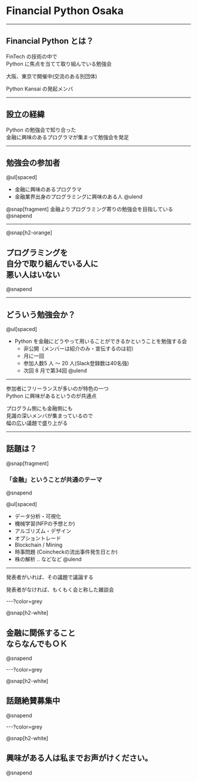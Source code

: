 # Financial Python Osaka 

---

## Financial Python とは？

FinTech の技術の中で     
Python に焦点を当てて取り組んでいる勉強会

大阪、東京で開催中(交流のある別団体)

Python Kansai の発起メンバ

---

## 設立の経緯

Python の勉強会で知り合った    
金融に興味のあるプログラマが集まって勉強会を発足

---

## 勉強会の参加者

@ul[spaced]
- 金融に興味のあるプログラマ
- 金融業界出身のプログラミングに興味のある人
@ulend

@snap[fragment]
金融よりプログラミング寄りの勉強会を目指している
@snapend

---

@snap[h2-orange]
## プログラミングを<br/>自分で取り組んでいる人に<br/>悪い人はいない
@snapend

---

## どういう勉強会か？

@ul[spaced]
- Python を金融にどうやって用いることができるかということを勉強する会
  - 非公開（メンバーは紹介のみ・宣伝するのは初）
  - 月に一回
  - 参加人数5 人 〜 20 人(Slack登録数は40名強)
  - 次回 8 月で第34回
@ulend

---

参加者にフリーランスが多いのが特色の一つ    
Python に興味があるというのが共通点    

プログラム側にも金融側にも    
見識の深いメンバが集まっているので    
幅の広い議題で盛り上がる

---

## 話題は？

@snap[fragment]
### 「金融」ということが共通のテーマ
@snapend


@ul[spaced]
- データ分析・可視化
- 機械学習(NFPの予想とか)
- アルゴリズム・デザイン
- オプショントレード
- Blockchain / Mining
- 時事問題 (Coincheckの流出事件発生日とか)
- 株の解析 .. などなど
@ulend

---

発表者がいれば、その議題で議論する

発表者がなければ、もくもく会と称した雑談会

---?color=grey

@snap[h2-white]
## 金融に関係すること<br />ならなんでもＯＫ
@snapend

---?color=grey

@snap[h2-white]
## 話題絶賛募集中
@snapend


---?color=grey

@snap[h2-white]
## 興味がある人は私までお声がけください。
@snapend

